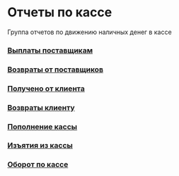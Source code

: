 # Отчеты по кассе

Группа отчетов по движению наличных денег в кассе

### [Выплаты поставщикам](https://github.com/smpb05/DSS-Retail/wiki/CashSupplier#%D0%92%D1%8B%D0%BF%D0%BB%D0%B0%D1%82%D1%8B-%D0%BF%D0%BE%D1%81%D1%82%D0%B0%D0%B2%D1%89%D0%B8%D0%BA%D0%B0%D0%BC)

### [Возвраты от поставщиков](https://github.com/smpb05/DSS-Retail/wiki/CashSupplierReturns#%D0%92%D0%BE%D0%B7%D0%B2%D1%80%D0%B0%D1%82%D1%8B-%D0%B4%D0%B5%D0%BD%D0%B5%D0%B3-%D0%BE%D1%82-%D0%BF%D0%BE%D1%81%D1%82%D0%B0%D0%B2%D1%89%D0%B8%D0%BA%D0%B0)

### [Получено от клиента]()

### [Возвраты клиенту]()

### [Пополнение кассы]()

### [Изъятия из кассы]()

### [Оборот по кассе]()